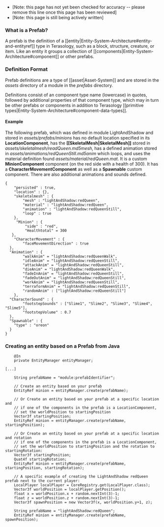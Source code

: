 - [Note: this page has not yet been checked for accuracy -- please remove this line once this page has been reviewed]
- [Note: this page is still being actively written]

### What is a Prefab?

A prefab is the definition of a [[entity|Entity-System-Architecture#entity-and-entityref]] type in Terasology, such as a block, structure, creature, or item.  Like an entity it groups a collection of [[components|Entity-System-Architecture#component]] or other prefabs.

### Definition Format
Prefab definitions are a type of [[asset|Asset-System]] and are stored in the _assets_ directory of a module in the _prefabs_ directory.

Definitions consist of an component type name (lowercase) in quotes, followed by additional properties of that component type, which may in turn be other prefabs or components in addition to Terasology [[primitive types|Entity-System-Architecture#component-data-types]].

#### Example
The following prefab, which was defined in module LightAndShadow and stored in _assets/prefabs/minions_ has no default location specified in its **LocationComponent**, has the **[[SkeletalMesh|SkeletalMesh]]** stored in _assets/skeletalmesh/readQueen.md5mesh_, has a defined animation stored in _assets/animations/redQueenStill.md5anim_ which loops, and uses the material definition found _assets/material/redQueen.mat_.   It is a custom **MinionComponent** component (on the red side with a health of 300).  It has a **CharacterMovementComponent** as well as a **Spawnable** custom component.  There are also additional animations and sounds defined.

```
{
    "persisted" : true,
    "location" : {},
    "skeletalmesh" : {
        "mesh" : "lightAndShadow:redQueen",
        "material" : "lightAndShadow:redQueen",
        "animation" : "lightAndShadow:redQueenStill",
        "loop" : true
    },
     "Minion" : {
         "side" : "red",
	     "Healthtotal" = 300
   },
	"CharacterMovement" : {
    	"faceMovementDirection" : true
  },
  "Animation" : {
		"walkAnim" = "lightAndShadow:redQueenWalk",
		"idleAnim" = "lightAndShadow:redQueenStill",
		"attackAnim" = "lightAndShadow:redQueenStill",
		"dieAnim" = "lightAndShadow:redQueenWalk",
		"fadeInAnim" = "lightAndShadow:redQueenStill",
		"fadeOutAnim" = "lightAndShadow:redQueenStill",
		"workAnim" = "lightAndShadow:redQueenStill",
		"terraformAnim" = "lightAndShadow:redQueenStill",
		"randomAnim" : ["lightAndShadow:redQueenStill"]
	},
  "CharacterSound" : {
	    "footstepSounds" : ["Slime1", "Slime2", "Slime3", "Slime4", "Slime5"],
	    "footstepVolume" : 0.7
  },
  "Spawnable" : {
    "type" : "oreon"
  }
}
```

### Creating an entity based on a Prefab from Java
```
    @In
    private EntityManager entityManager;

[...]

    String prefabName = "module:prefabIdentifier";

    // Create an entity based on your prefab
    EntityRef minion = entityManager.create(prefabName);

    // Or Create an entity based on your prefab at a specific location and
    // if one of the components in the prefab is a LocationComponent,
    // set the worldPosition to startingPosition
    Vector3f startingPosition;
    EntityRef minion = entityManager.create(prefabName, startingPosition);

    // Or Create an entity based on your prefab at a specific location and rotation
    // if one of the components in the prefab is a LocationComponent,
    // set the worldPosition to startingPosition and the rotation to startingRotation:
    Vector3f startingPosition;
    Quat4f startingRotation;
    EntityRef minion = entityManager.create(prefabName, startingPosition, startingRotation);

    // A specific example of creating the LightAndShadow redQueen prefab next to the current player:
    LocalPlayer localPlayer = CoreRegistry.get(LocalPlayer.class);
    Vector3f worldPosition = localPlayer.getPosition();
    float x = worldPosition.x + random.nextInt(3)-1;
    float z = worldPosition.z + random.nextInt(3)-1;
    Vector3f spawnPosition = new Vector3f(x, worldPosition.y+1, z);

    String prefabName = "lightAndShadow:redQueen";
    EntityRef minion = entityManager.create(prefabName, spawnPosition);

```
